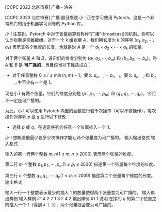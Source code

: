



[CCPC 2023 北京市赛] 广播 - 洛谷














[CCPC 2023 北京市赛] 广播
题目描述
小 I 正在学习使用 Pytorch。这是一个非常热门的用于机器学习训练的 Python 库。

小 I 注意到，Pytorch 中对于张量运算有称作“广播”(broadcast)的机制。你可以认为张量是高维数组。对于一个 $k$ 维张量 $A$，我们用长度为 $k$ 的序列 $(a_1,a_2,\cdots,a_k)$ 表示其各个维度的长度，也就是说 $A$ 是一个 $a_1 \times a_2 \times \cdots \times a_k$ 的张量。

对于两个张量 $A$ 和 $B$，设它们的维度分别为 $(a_1,a_2,\cdots,a_m)$ 和 $(b_1,b_2,\cdots,b_n)$，称 $A$ 和 $B$ 是 **可广播的**，当且仅当以下性质成立：

- 对于任意整数 $0 \le i \le \min(n,m) - 1$，要么 $a_{m-i} = b_{n-i}$，要么 $a_{m-i}$ 和 $b_{n-i}$ 中至少有一个是 $1$。

现在小 I 有两个张量，它们的维度分别是 $(p_1,p_2,\cdots,p_m)$ 和 $(q_1,q_2,\cdots,q_n)$，它们不一定是可广播的。

为此，小 I 可以使用 Pytorch 内置的函数进行若干次操作（可以不做操作），每次操作对序列 $p$ 或 $q$ 进行以下修改：

- 选择 $p$ 或 $q$，在选定序列的任意一个位置插入一个 $1$。

小 I 想知道他最少要多少次操作才能让两个张量变为可广播的。
输入输出格式
输入格式

输入的第一行两个整数 $m,n(1 \le m,n \le 2000)$ 表示两个张量的维度。

第二行 $m$ 个整数 $p_1,p_2,\cdots,p_m (1 \le p_i \le 2000)$ 描述第一个张量每个维度的长度。

第三行 $n$ 个整数 $q_1,q_2,\cdots,q_n (1 \le q_i \le 2000)$ 描述第二个张量每个维度的长度。
输出格式

输入一行一个整数表示最少的插入 $1$ 的数量使得两个张量变为可广播的。
输入输出样例
输入样例 #1
4 2
2 1 3 2
4 2
输出样例 #1
1
说明
在序列 $q$ 的第二个位置之前插入一个 $1$（得到 `4 1 2`），两个张量就会变为可广播的。






